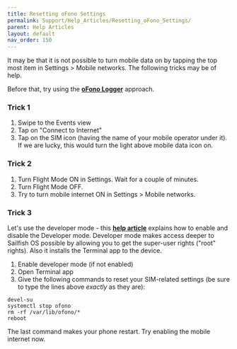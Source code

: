 ```yaml
---
title: Resetting oFono Settings
permalink: Support/Help_Articles/Resetting_oFono_Settings/
parent: Help Articles
layout: default
nav_order: 150
---
```


It may be that it is not possible to turn mobile data on by tapping the top most item in Settings > Mobile networks. The following tricks may be of help. 

Before that, try using the **[oFono Logger](https://jolla.zendesk.com/hc/en-us/articles/115011240387)** approach.

### Trick 1

1. Swipe to the Events view
2. Tap on "Connect to Internet"
3. Tap on the SIM icon (having the name of your mobile operator under it).
If we are lucky, this would turn the light above mobile data icon on.

### Trick 2

1. Turn Flight Mode ON in Settings. Wait for a couple of minutes.
2. Turn Flight Mode OFF.
3. Try to turn mobile internet ON in Settings > Mobile networks.

### Trick 3

Let's use the developer mode - this **[help article](https://docs.sailfishos.org/Support/Help_Articles/Enabling_Developer_Mode/)** explains how to enable and disable the Developer mode.
Developer mode makes access deeper to Sailfish OS possible by allowing you to get the super-user rights ("root" rights). Also it installs the Terminal app to the device.

1. Enable developer mode (if not enabled)
2. Open Terminal app
3. Give the following commands to reset your SIM-related settings (be sure to type the lines above *exactly* as they are):
```
devel-su
systemctl stop ofono
rm -rf /var/lib/ofono/*
reboot
```
The last command makes your phone restart.
Try enabling the mobile internet now.


